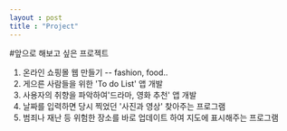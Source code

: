 ```yaml
---
layout : post
title : "Project"
---
```


#앞으로 해보고 싶은 프로젝트



1. 온라인 쇼핑몰 웹 만들기 -- fashion, food..
2. 게으른 사람들을 위한 'To do List' 앱 개발
3. 사용자의 취향을 파악하여'드라마, 영화 추천' 앱 개발
4. 날짜를 입력하면 당시 찍었던 '사진과 영상' 찾아주는 프로그램
5. 범죄나 재난 등 위험한 장소를 바로 업데이트 하여 지도에 표시해주는 프로그램
